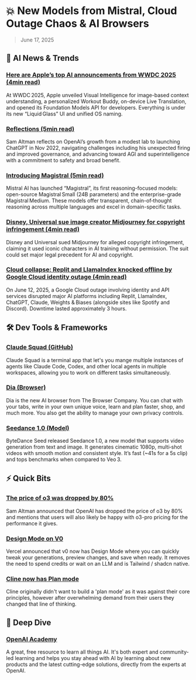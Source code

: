 # 💥 New Models from Mistral, Cloud Outage Chaos & AI Browsers

> June 17, 2025

## 🧠 AI News & Trends

### [Here are Apple’s top AI announcements from WWDC 2025 (4min read)](https://e.aidevroundup.com/p/click?url=https%3A%2F%2Ftechcrunch.com%2F2025%2F06%2F12%2Fhere-are-apples-top-ai-announcements-from-wwdc-2025%2F&s=[[subscriberToken]])

At WWDC 2025, Apple unveiled Visual Intelligence for image-based context
understanding, a personalized Workout Buddy, on-device Live Translation, and
opened its Foundation Models API for developers. Everything is under its new
“Liquid Glass” UI and unified OS naming.

### [Reflections (5min read)](https://e.aidevroundup.com/p/click?url=https%3A%2F%2Fblog.samaltman.com%2Freflections&s=[[subscriberToken]])

Sam Altman reflects on OpenAI’s growth from a modest lab to launching ChatGPT in
Nov 2022, navigating challenges including his unexpected firing and improved
governance, and advancing toward AGI and superintelligence with a commitment to
safety and broad benefit.

### [Introducing Magistral (5min read)](https://e.aidevroundup.com/p/click?url=https%3A%2F%2Fmistral.ai%2Fnews%2Fmagistral&s=[[subscriberToken]])

Mistral AI has launched “Magistral”, its first reasoning-focused models:
open-source Magistral Small (24B parameters) and the enterprise-grade
Magistral Medium. These models offer transparent, chain-of‑thought reasoning
across multiple languages and excel in domain-specific tasks.

### [Disney, Universal sue image creator Midjourney for copyright infringement (4min read)](https://e.aidevroundup.com/p/click?url=https%3A%2F%2Fwww.reuters.com%2Fbusiness%2Fmedia-telecom%2Fdisney-universal-sue-image-creator-midjourney-copyright-infringement-2025-06-11%2F&s=[[subscriberToken]])

Disney and Universal sued Midjourney for alleged copyright infringement,
claiming it used iconic characters in AI training without permission. The suit
could set major legal precedent for AI and copyright.

### [Cloud collapse: Replit and LlamaIndex knocked offline by Google Cloud identity outage (4min read)](https://e.aidevroundup.com/p/click?url=https%3A%2F%2Fventurebeat.com%2Fai%2Fcloud-collapse-replit-llamaindex-knocked-offline-by-google-cloud-identity-outage%2F&s=[[subscriberToken]])

On June 12, 2025, a Google Cloud outage involving identity and API services
disrupted major AI platforms including Replit, LlamaIndex, ChatGPT, Claude,
Weights & Biases (alongside sites like Spotify and Discord). Downtime lasted
approximately 3 hours.

## 🛠️ Dev Tools & Frameworks

### [Claude Squad (GitHub)](https://e.aidevroundup.com/p/click?url=https%3A%2F%2Fgithub.com%2Fsmtg-ai%2Fclaude-squad&s=[[subscriberToken]])

Claude Squad is a terminal app that let's you mange multiple instances of agents
like Claude Code, Codex, and other local agents in multiple workspaces, allowing
you to work on different tasks simultaneously.

### [Dia (Browser)](https://e.aidevroundup.com/p/click?url=https%3A%2F%2Fwww.diabrowser.com%2F&s=[[subscriberToken]])

Dia is the new AI browser from The Browser Company. You can chat with your tabs,
write in your own unique voice, learn and plan faster, shop, and much more. You
also get the ability to manage your own privacy controls.

### [Seedance 1.0 (Model)](https://e.aidevroundup.com/p/click?url=https%3A%2F%2Fseed.bytedance.com%2Fen%2Fseedance&s=[[subscriberToken]])

ByteDance Seed released Seedance 1.0, a new model that supports video generation
from text and image. It generates cinematic 1080p, multi‑shot videos with smooth
motion and consistent style. It’s fast (~41s for a 5s clip) and tops benchmarks
when compared to Veo 3.

## ⚡ Quick Bits

### [The price of o3 was dropped by 80%](https://e.aidevroundup.com/p/click?url=https%3A%2F%2Fx.com%2Fsama%2Fstatus%2F1932434606558462459&s=[[subscriberToken]])

Sam Altman announced that OpenAI has dropped the price of o3 by 80% and mentions
that users will also likely be happy with o3-pro pricing for the performance it
gives.

### [Design Mode on V0](https://e.aidevroundup.com/p/click?url=https%3A%2F%2Fx.com%2Fv0%2Fstatus%2F1932892095565660490&s=[[subscriberToken]])

Vercel announced that v0 now has Design Mode where you can quickly tweak your
generations, preview changes, and save when ready. It removes the need to spend
credits or wait on an LLM and is Tailwind / shadcn native.

### [Cline now has Plan mode](https://e.aidevroundup.com/p/click?url=https%3A%2F%2Fx.com%2Fcline%2Fstatus%2F1933184508532306177&s=[[subscriberToken]])

Cline originally didn't want to build a 'plan mode' as it was against their core
principles, however after overwhelming demand from their users they changed that
line of thinking.

## 📌 Deep Dive

### [OpenAI Academy](https://e.aidevroundup.com/p/click?url=https%3A%2F%2Facademy.openai.com%2F&s=[[subscriberToken]])

A great, free resource to learn all things AI. It's both expert and
community-led learning and helps you stay ahead with AI by learning about new
products and the latest cutting-edge solutions, directly from the experts at
OpenAI.

